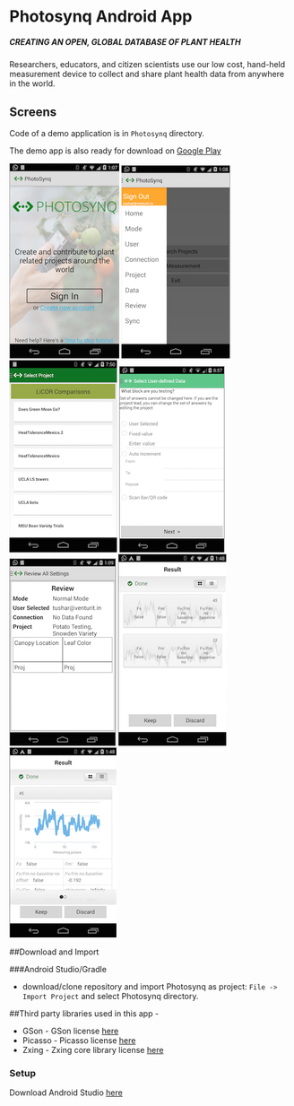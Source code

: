 Photosynq Android App
=============

##### CREATING AN OPEN, GLOBAL DATABASE OF PLANT HEALTH
Researchers, educators, and citizen scientists use our low cost, hand-held measurement device to 
collect and share plant health data from anywhere in the world. 


## Screens

Code of a demo application is in `Photosynq` directory.

The demo app is also ready for download on [Google Play](https://play.google.com/store/apps/details?id=com.photosynq.app)

![](screens/WelcomeScreens.png)
![](screens/MainDrawer.png)
![](screens/ProjectListScreen.png)
![](screens/DataScreen.png)
![](screens/ReviewScreen.png)
![](screens/Result1.png)
![](screens/Result2.png)

##Download and Import

###Android Studio/Gradle

 - download/clone repository and import Photosynq as project: `File -> Import Project` and select
 Photosynq directory.
 

##Third party libraries used in this app - 

 - GSon - GSon license [here](http://www.apache.org/licenses/LICENSE-2.0)
 - Picasso - Picasso license [here](http://www.apache.org/licenses/LICENSE-2.0)
 - Zxing - Zxing core library license [here](http://www.apache.org/licenses/LICENSE-2.0)
 


### Setup
Download Android Studio
[here](https://developer.android.com/sdk/installing/studio.html)


